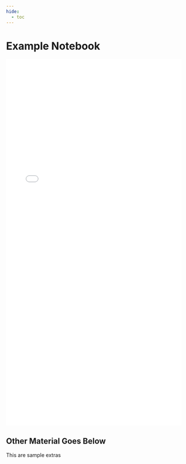 ```yaml
---
hide:
  - toc
---
```


# Example Notebook

<iframe src="../MLFC_Starter_Mini_Project_1.html"
        width="95%"
        height="1000"
        style="border: none; overflow: auto;">
</iframe>

## Other Material Goes Below

This are sample extras